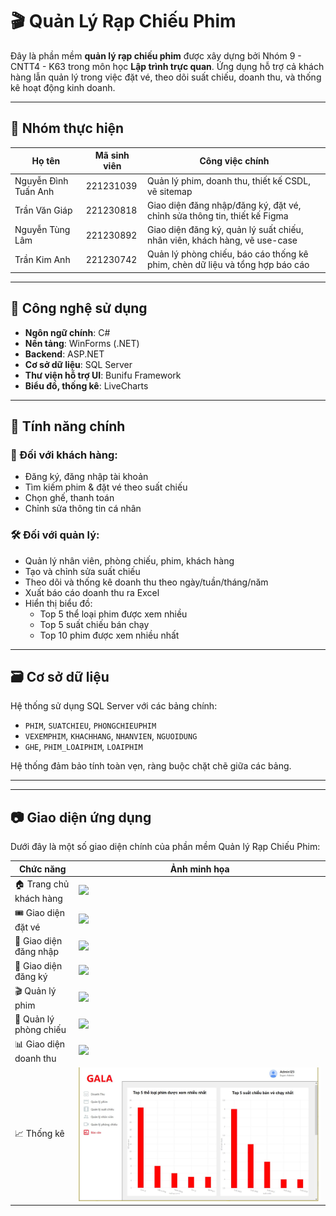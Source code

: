 # 🎬 Quản Lý Rạp Chiếu Phim

Đây là phần mềm **quản lý rạp chiếu phim** được xây dựng bởi Nhóm 9 - CNTT4 - K63 trong môn học **Lập trình trực quan**. Ứng dụng hỗ trợ cả khách hàng lẫn quản lý trong việc đặt vé, theo dõi suất chiếu, doanh thu, và thống kê hoạt động kinh doanh.

---

## 👥 Nhóm thực hiện

| Họ tên               | Mã sinh viên | Công việc chính |
|---------------------|--------------|-----------------|
| Nguyễn Đình Tuấn Anh | 221231039   | Quản lý phim, doanh thu, thiết kế CSDL, vẽ sitemap |
| Trần Văn Giáp        | 221230818   | Giao diện đăng nhập/đăng ký, đặt vé, chỉnh sửa thông tin, thiết kế Figma |
| Nguyễn Tùng Lâm      | 221230892   | Giao diện đăng ký, quản lý suất chiếu, nhân viên, khách hàng, vẽ use-case |
| Trần Kim Anh         | 221230742   | Quản lý phòng chiếu, báo cáo thống kê phim, chèn dữ liệu và tổng hợp báo cáo |

---

## 🚀 Công nghệ sử dụng

- **Ngôn ngữ chính**: C#
- **Nền tảng**: WinForms (.NET)
- **Backend**: ASP.NET  
- **Cơ sở dữ liệu**: SQL Server
- **Thư viện hỗ trợ UI**: Bunifu Framework  
- **Biểu đồ, thống kê**: LiveCharts

---

## 🎯 Tính năng chính

### 👤 Đối với khách hàng:
- Đăng ký, đăng nhập tài khoản
- Tìm kiếm phim & đặt vé theo suất chiếu
- Chọn ghế, thanh toán
- Chỉnh sửa thông tin cá nhân

### 🛠 Đối với quản lý:
- Quản lý nhân viên, phòng chiếu, phim, khách hàng
- Tạo và chỉnh sửa suất chiếu
- Theo dõi và thống kê doanh thu theo ngày/tuần/tháng/năm
- Xuất báo cáo doanh thu ra Excel
- Hiển thị biểu đồ:
  - Top 5 thể loại phim được xem nhiều
  - Top 5 suất chiếu bán chạy
  - Top 10 phim được xem nhiều nhất

---

## 🗃️ Cơ sở dữ liệu

Hệ thống sử dụng SQL Server với các bảng chính:

- `PHIM`, `SUATCHIEU`, `PHONGCHIEUPHIM`
- `VEXEMPHIM`, `KHACHHANG`, `NHANVIEN`, `NGUOIDUNG`
- `GHE`, `PHIM_LOAIPHIM`, `LOAIPHIM`

Hệ thống đảm bảo tính toàn vẹn, ràng buộc chặt chẽ giữa các bảng.

---

---

## 📷 Giao diện ứng dụng

Dưới đây là một số giao diện chính của phần mềm Quản lý Rạp Chiếu Phim:

| Chức năng               | Ảnh minh họa                        |
|-------------------------|-------------------------------------|
| 🏠 Trang chủ khách hàng | ![](trangchuKH.png)          |
| 🎟️ Giao diện đặt vé     | ![](datve.png)               |
| 🔐 Giao diện đăng nhập  | ![](login.png)               |
| 📝 Giao diện đăng ký    | ![](signup.png)              |
| 🎬 Quản lý phim         | ![](qlphim.png)              |
| 🏢 Quản lý phòng chiếu  | ![](qlphong.png)             |
| 📊 Giao diện doanh thu  | ![](revenue.png)             |
| 📈 Thống kê             | ![](thongke.png)             |

